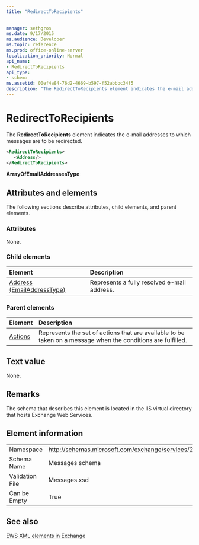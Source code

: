 ```yaml
---
title: "RedirectToRecipients"
 
 
manager: sethgros
ms.date: 9/17/2015
ms.audience: Developer
ms.topic: reference
ms.prod: office-online-server
localization_priority: Normal
api_name:
- RedirectToRecipients
api_type:
- schema
ms.assetid: 00ef4a84-76d2-4669-b597-f52abbbc34f5
description: "The RedirectToRecipients element indicates the e-mail addresses to which messages are to be redirected."
---
```


# RedirectToRecipients

The **RedirectToRecipients** element indicates the e-mail addresses to which messages are to be redirected. 
  
```XML
<RedirectToRecipients>
   <Address/>
</RedirectToRecipients>
```

 **ArrayOfEmailAddressesType**
## Attributes and elements

The following sections describe attributes, child elements, and parent elements.
  
### Attributes

None.
  
### Child elements

|**Element**|**Description**|
|:-----|:-----|
|[Address (EmailAddressType)](address-emailaddresstype.md) <br/> |Represents a fully resolved e-mail address.  <br/> |
   
### Parent elements

|**Element**|**Description**|
|:-----|:-----|
|[Actions](actions.md) <br/> |Represents the set of actions that are available to be taken on a message when the conditions are fulfilled.  <br/> |
   
## Text value

None.
  
## Remarks

The schema that describes this element is located in the IIS virtual directory that hosts Exchange Web Services.
  
## Element information

|||
|:-----|:-----|
|Namespace  <br/> |http://schemas.microsoft.com/exchange/services/2006/messages  <br/> |
|Schema Name  <br/> |Messages schema  <br/> |
|Validation File  <br/> |Messages.xsd  <br/> |
|Can be Empty  <br/> |True  <br/> |
   
## See also



[EWS XML elements in Exchange](ews-xml-elements-in-exchange.md)

